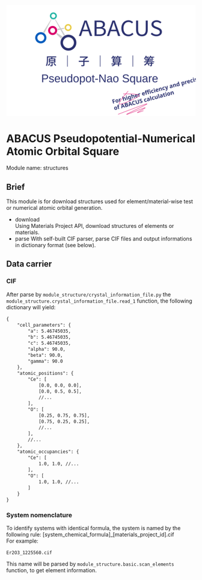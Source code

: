 <p align="center">
    <img src="../../docs/apns.svg">
</p>

# ABACUS Pseudopotential-Numerical Atomic Orbital Square
Module name: structures  
## Brief
This module is for download structures used for element/material-wise test or numerical atomic orbital generation.
- download  
Using Materials Project API, download structures of elements or materials.
- parse
With self-built CIF parser, parse CIF files and output informations in dictionary format (see below).
## Data carrier
### CIF
After parse by `module_structure/crystal_information_file.py` the `module_structure.crystal_information_file.read_1` function, the following dictionary will yield:
```json5
{
    "cell_parameters": {
        "a": 5.46745035,
        "b": 5.46745035,
        "c": 5.46745035,
        "alpha": 90.0,
        "beta": 90.0,
        "gamma": 90.0
    },
    "atomic_positions": {
        "Ce": [
            [0.0, 0.0, 0.0],
            [0.0, 0.5, 0.5],
            //...
        ],
        "O": [
            [0.25, 0.75, 0.75],
            [0.75, 0.25, 0.25],
            //...
        ],
        //...
    },
    "atomic_occupancies": {
        "Ce": [
            1.0, 1.0, //...
        ],
        "O": [
            1.0, 1.0, //...
        ]
    }
}
```
### System nomenclature
To identify systems with identical formula, the system is named by the following rule:
[system_chemical_formula]_[materials_project_id].cif  
For example:
```
Er2O3_1225560.cif
```
This name will be parsed by `module_structure.basic.scan_elements` function, to get element information.